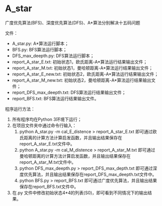 # A_star

广度优先算法(BFS)、深度优先算法(DFS)、A\*算法分别解决十五码问题

文件：

* A_star.py:                      A\*算法运行脚本；
* BFS.py:                         BFS算法运行脚本；
* DFS_max_deepth.py:              DFS算法运行脚本；
* report_A_star_E.txt:            初始状态1，欧氏距离-A\*算法运行结果输出文件；
* report_A_star_M.txt:            初始状态1，曼哈顿距离-A\*算法运行结果输出文件；
* report_A_star_E_new.txt:        初始状态2，欧氏距离-A\*算法运行结果输出文件；
* report_A_star_M_new.txt:        初始状态2，曼哈顿距离-A\*算法运行结果输出文件；
* report_DFS_max_deepth.txt:      DFS算法运行结果输出文件；
* report_BFS.txt:                 BFS算法运行结果输出文件。


程序运行方法：

1. 所有程序均在Python 3环境下运行；
2. 在项目文件夹中通过命令行输入：
   1. python A_star.py -m cal_E_distence > report_A_star_E.txt
      即可通过欧氏距离的计算方法计算启发函数，并且输出结果保存在report_A_star_E.txt文件中。
   2. python A_star.py -m cal_M_distence > report_A_star_M.txt
      即可通过曼哈顿距离的计算方法计算启发函数，并且输出结果保存在report_A_star_M.txt文件中。
   3. python DFS_max_deepth.py > report_DFS_max_depth.txt
      即可通过深度优先算法，并且输出结果保存在report_DFS_max_deepth.txt文件中。
   4. python BFS.py > report_BFS.txt
      即可通过广度优先算法，并且输出结果保存在report_BFS.txt文件中。
3. 在.py 文件中修改初始状态4*4的列表(S0)，即可看到不同情况下的输出结果。
